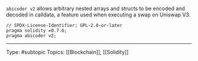 `abicoder v2` allows arbitrary nested arrays and structs to be encoded and decoded in calldata, a feature used when executing a swap on Uniswap V3.

```
// SPDX-License-Identifier: GPL-2.0-or-later
pragma solidity =0.7.6;
pragma abicoder v2;
```
___
Type: #subtopic 
Topics: [[Blockchain]], [[Solidity]]

